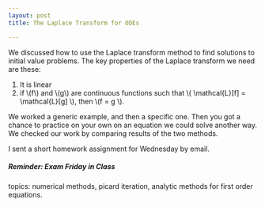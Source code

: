 ```yaml
---
layout: post
title: The Laplace Transform for ODEs

---
```


We discussed how to use the Laplace transform method to find solutions to
initial value problems. The key properties of the Laplace transform we need
are these:

1. It is linear
2. if \\(f\\) and \\(g\\) are continuous functions such that
\\( \mathcal{L}[f] = \mathcal{L}[g] \\), then \\(f = g \\).

We worked a generic example, and then a specific one. Then you got a chance
to practice on your own on an equation we could solve another way. We checked
our work by comparing results of the two methods.

I sent a short homework assignment for Wednesday by email.

##### Reminder: Exam Friday in Class

topics: numerical methods, picard iteration, analytic methods for first order
equations.
